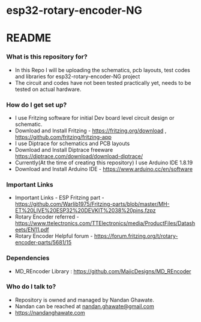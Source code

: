 # esp32-rotary-encoder-NG
# README #
### What is this repository for? ###

* In this Repo I will be uploading the schematics, pcb layouts, test codes and libraries for esp32-rotary-encoder-NG project
* The circuit and codes have not been tested practically yet, needs to be tested on actual hardware.

### How do I get set up? ###

* I use Fritzing software for initial Dev board level circuit design or schematic.
* Download and Install Fritzing - https://fritzing.org/download , https://github.com/fritzing/fritzing-app
* I use Diptrace for schematics and PCB layouts
* Download and Install Diptrace freeware https://diptrace.com/download/download-diptrace/ 
* Currently(At the time of creating this repository) I use Arduino IDE 1.8.19
* Download and Install Arduino IDE - https://www.arduino.cc/en/software


### Important Links ###
* Important Links - ESP Fritzing part - https://github.com/Warlib1975/Fritzing-parts/blob/master/MH-ET%20LIVE%20ESP32%20DEVKIT%2038%20pins.fzpz
* Rotary Encoder referred - https://www.ttelectronics.com/TTElectronics/media/ProductFiles/Datasheets/EN11.pdf
* Rotary Encoder Helpful forum - https://forum.fritzing.org/t/rotary-encoder-parts/5681/15

### Dependencies ###
* MD_REncoder Library : https://github.com/MajicDesigns/MD_REncoder



### Who do I talk to? ###

* Repository is owned and managed by Nandan Ghawate.
* Nandan can be reached at nandan.ghawate@gmail.com
* https://nandanghawate.com

